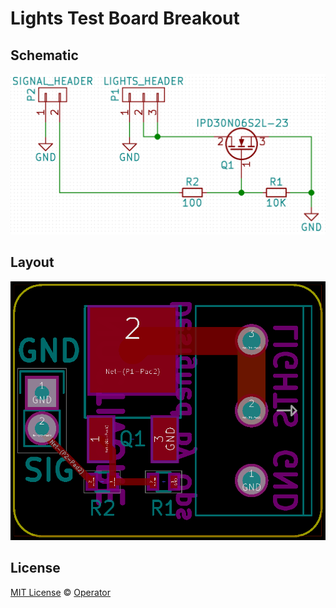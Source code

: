 # Lights Test Board Breakout

## Schematic

<img src="Lights_Breakout_Schematic.png" width="540">

## Layout

<img src="Lights_Breakout_Layout.png" width="540">

## License

[MIT License](LICENSE) © [Operator](https://github.com/EmbeddedDesign)